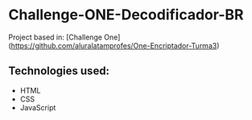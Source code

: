 # Challenge-ONE-Decodificador-BR  

Project based in: [Challenge One] (https://github.com/aluralatamprofes/One-Encriptador-Turma3)

## Technologies used:
 
* HTML
* CSS
* JavaScript
